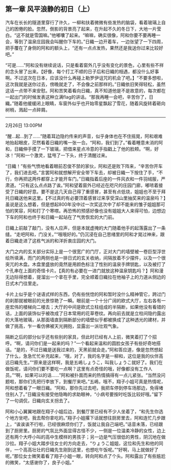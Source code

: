 ## 第一章 风平浪静的初日（上）

汽车在长长的隧道里穿行了许久，一柳和扶着微微有些发热的脑袋，看着玻璃上自己的困倦的脸。忽然，倒影的背景亮了起来，在升起不久的冬日下，大地一片莹白。“这不就是雪国嘛。”他嘟囔了起来。“嘛嘛，确实很像，阿和你要不要再睡一会，等到了温泉庄园我会叫醒你下车的。”日織一边开着车，一边张望了一下四周，把手覆在了身侧的阿和的额头上，“还有一点点发热，果然还是我送你过来比较好吧。”

“可是……”阿和没有继续说话，只是看着窗外几乎没有变化的景色，心里有些不祥的念头冒了出来。【好像，每个打工不顺的日子后和日織的相遇，都没什么好事啊。不过这次在日本，应该没什么再碰上勒罗伊诅咒的机会了吧。】“不要多想啦，这次我就是送你过去，傍晚就走了，不会像之前那样的。”日織依旧笑得轻松，虽然这话一点带不来安慰。阿和苦笑着看向日織，真不知道他是不是故意的，每次都在一起出门的时候发表这种立满flag的讲话。“那我再睡一会吧，辛苦你了，日織。”随着他缓缓闭上眼睛，车窗外似乎也开始零星飘起了雪花，随着风旋转着砸向树梢，溅起一点碎屑。

---

2月26日 13:00PM

“醒…起…到了……”随着耳边隐约传来的声音，似乎身体也在不住摇晃，阿和艰难地抬起眼皮，茫然看着日織的嘴一张一合。“阿和，我们到了。”看着睡意未消的阿和，日織伸手摸了一下玻璃，把借来星点冷意的手指戳上了他的脸颊。“啊，好冰！”阿和一个激灵，猛甩了一下头，终于清醒过来。

“日織！”有些气愤地看着眼前忍俊不禁的家伙，阿和还是败下阵来，“辛苦你开车了，我们进去吧。”言罢阿和就想解开安全带下车去，却被日織一下按住了手，“不行，你再把这两件都穿上才能开车门。”日織指着后座的一件风衣和一件羽绒服，严肃道。“只有这么点点路了诶。”阿和望着窗外已经近在咫尺的庄园门廊，嘟哝着接受了日織的好意。要不是这几天自己得了重感冒，甚至有点低烧，姐姐也不至于拜托日織送他来这里。【不过真的有必要顶着感冒过来享受深山里抽奖来的温泉吗？】虽说是这么想着，但是想起800年没中过一次奖这次中了却不能来的雏子姐姐那可怕的笑容，阿和打了个寒噤。再恐怖的预感好像也没有姐姐大人来得可怕，边想边下车的阿和也终于和日織一起站在了气势恢宏的大门前。

日織上前敲了敲门，没有人应声，但是本就虚掩的大门随着他手的起落露出了一条缝。“走吧阿和，门没关。”“哦哦好的。”仍沉浸在自己思绪里的阿和才晃过神来，跟着日織走进了这栋气派的和洋折衷庄园的大门。

大门之内的玄关部分实际上是一个很宽广的门厅，正对大门的墙壁被一卷巨型浮世绘所填满，而门的两侧也是一排日式的玄关收纳，间隔放着不少摆件，以及一个很突兀的木盘。木盘里盛放的竟然是用颜色标注了性别的温泉手牌钥匙，以及被打了个孔串在上面的奇怪卡片。【真的有必要在一进门就放这种温泉钥匙吗？】阿和漫无边际得想着，提溜出一个拿在手里，完全顺着日織拉在他袖子上的力道从侧边的日式木门往里走。

卡片上似乎是个谜语式样的东西，仍有些恍惚的阿和暂时没什么精神管它，跨过门的刹那就被眼前的光景惊艳了一瞬。眼前是一个十分广阔的欧式大厅，左右各有一座宏伟的楼梯向二楼去；大厅的中间是欧式立柱组成的半隔断，如果他没有看错的话，上面的装饰似乎被改成了日本常用的花草卷纹。再向前去就是立柱间隐约露出的大落地玻璃，从那面墙直到隔断部分的墙壁似乎都被换成了这种透光的建材，并做了挑高，乍一看仿佛被天光拥抱，显露出一派壮观气象。

隔断之后的部分似乎还有些别的家具，但此时已经有人上前，微笑着打了个招呼。“啊，请问你们是一起来的吗？”一个看起来温和的圆脸女孩子有些好奇地搭话。“是的，不过日織是送我过来的，天黑前就会走。”阿和答应道，像是忽然想起了什么，急急忙忙补充起来，“哦，对了，我的名字是一柳和，这位是我的伙伴高远日織先生。”“原来是这样啊，我是五嶋しょうこ，叫我しょうこ就好了。我们在做饭呢，请问你们要不要吃一点啊？这里有点奇怪的哦，好像都没有工作人员。”“啊，如果可以的话……”阿和被扑面而来的热情搞得有一点儿紧张。“当然没问题啦，那你们先把行李放下，到餐厅来吧。”五嶋，哦不，翔子小姐可真是热情呢，阿和想着看了一眼日織。“阿和，那你先过去吧，我把车停到停车场那边，免得堵住别人了。”日織没有接受他隐晦的求助眼神，“小病号要按时吃饭比较好哦。”留下了一句调侃，日織向玄关拐去了。

阿和小心翼翼地跟在翔子小姐后边，到餐厅里已经有不少人坐着了，“和先生你选个地方坐吧，我去帮你拿吃的。”翔子小姐撂下话就想往厨房里去，阿和连忙几步跟上，“诶诶诶不行啦，已经很麻烦你们了，饭就让我自己端吧。”话音未落，已经跟到了厨房里。厨房的气氛比外面显得古怪不少，一侧是一位温柔冷静的女性，边上还有两个大呼小叫的高中生模样的男孩子；另一边是气压很低的男性，阴沉地在做沙拉。翔子小姐大踏步往女士的方向走去，“りょうこ姐姐，这位和先生和他的同伴，一个高高壮壮的日織先生刚到这里，也想吃午饭呢。”“好啊，马上就做好了呢。”那位女士微笑着看了翔子小姐一眼，转向阿和点了个头。阿和露出了有些尴尬的微笑，“太感谢你了，良子小姐。”
